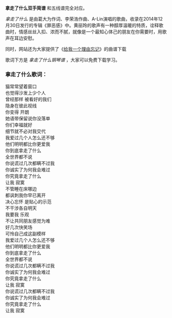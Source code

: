 

**拿走了什么双手简谱** 和五线谱完全对应。

_拿走了什么_
是由葛大为作词、李荣浩作曲、A-Lin演唱的歌曲，收录在2014年12月30日发行的专辑《罪恶感》中。黄丽玲的歌声有一种醇厚温暖的特质，诠释歌曲时，情感丝丝入扣、浓而不腻，就像是一个最知心体己的朋友在你需要时，用歌声在耳边安慰。

同时，网站还为大家提供了《[给我一个理由忘记](Music-2742-给我一个理由忘记.html "给我一个理由忘记")》的曲谱下载

歌词下方是 _拿走了什么钢琴谱_ ，大家可以免费下载学习。

### 拿走了什么歌词：

猫常常望着窗口  
也觉得沙发上少个人  
曾经那样 被看好的我们  
隐身在彼此视线  
你变得 开朗  
她语带保留说你没落单  
你们幸福就好  
细节就不必对我交代  
我爱过几个人怎么还不够  
他们明明都比你更爱我  
你到底拿走了什么  
全世界都不说  
你说谎过几次都瞒不过我  
你诚实了为何我会难过  
你究竟拿走了什么  
让我 寂寞  
不管睡在床哪边  
都讽刺我你早已离开  
决心忘怀 是贴心的示范  
不干涉各自明天  
我要我 乐观  
不让共同朋友感觉为难  
好几次快笑场  
可怜自己成这副模样  
我爱过几个人怎么还不够  
他们明明都比你更爱我  
你到底拿走了什么  
全世界都不说  
你说谎过几次都瞒不过我  
你诚实了为何我会难过  
你究竟拿走了什么  
让我 寂寞  
你说谎过几次都瞒不过我  
你诚实了为何我会难过  
你究竟拿走了什么  
让我 寂寞

